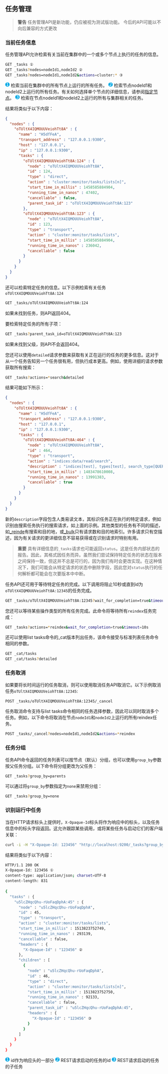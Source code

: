 ## 任务管理
>**警告**
>任务管理API是新功能，仍应被视为测试版功能。 今后的API可能以不向后兼容的方式更改

### 当前任务信息
任务管理API允许检索有关当前在集群中的一个或多个节点上执行的任务的信息。

```sh
GET _tasks ①
GET _tasks?nodes=nodeId1,nodeId2 ②
GET _tasks?nodes=nodeId1,nodeId2&actions=cluster:* ③
```

![](../../elasticsearch-guide/source/images/common/1.png) 检索当前在集群中的所有节点上运行的所有任务。
![](../../elasticsearch-guide/source/images/common/2.png) 检索节点nodeId1和nodeId2上运行的所有任务。有关如何选择单个节点的详细信息，请参阅[指定节点](../10-Cluster-APIs/README.md#指定节点)。
![](../../elasticsearch-guide/source/images/common/3.png) 检索在节点nodeId1和nodeId2上运行的所有与集群相关的任务。

结果将类似于以下内容：
```json
{
  "nodes" : {
    "oTUltX4IQMOUUVeiohTt8A" : {
      "name" : "H5dfFeA",
      "transport_address" : "127.0.0.1:9300",
      "host" : "127.0.0.1",
      "ip" : "127.0.0.1:9300",
      "tasks" : {
        "oTUltX4IQMOUUVeiohTt8A:124" : {
          "node" : "oTUltX4IQMOUUVeiohTt8A",
          "id" : 124,
          "type" : "direct",
          "action" : "cluster:monitor/tasks/lists[n]",
          "start_time_in_millis" : 1458585884904,
          "running_time_in_nanos" : 47402,
          "cancellable" : false,
          "parent_task_id" : "oTUltX4IQMOUUVeiohTt8A:123"
        },
        "oTUltX4IQMOUUVeiohTt8A:123" : {
          "node" : "oTUltX4IQMOUUVeiohTt8A",
          "id" : 123,
          "type" : "transport",
          "action" : "cluster:monitor/tasks/lists",
          "start_time_in_millis" : 1458585884904,
          "running_time_in_nanos" : 236042,
          "cancellable" : false
        }
      }
    }
  }
}
```
还可以检索特定任务的信息。以下示例检索有关任务`oTUltX4IQMOUUVeiohTt8A:124`

```sh
GET _tasks/oTUltX4IQMOUUVeiohTt8A:124
```

如果未找到任务，则API返回404。

要检索特定任务的所有子项：

```sh
GET _tasks?parent_task_id=oTUltX4IQMOUUVeiohTt8A:123
```

如果未找到父级，则API不会返回404。

您还可以使用`detailed`请求参数来获取有关正在运行的任务的更多信息。这对于从一个任务告知另一个任务很有用，但执行成本更高。例如，使用详细的请求参数获取所有搜索：

```sh
GET _tasks?actions=*search&detailed
```

结果可能如下所示：
```json
{
  "nodes" : {
    "oTUltX4IQMOUUVeiohTt8A" : {
      "name" : "H5dfFeA",
      "transport_address" : "127.0.0.1:9300",
      "host" : "127.0.0.1",
      "ip" : "127.0.0.1:9300",
      "tasks" : {
        "oTUltX4IQMOUUVeiohTt8A:464" : {
          "node" : "oTUltX4IQMOUUVeiohTt8A",
          "id" : 464,
          "type" : "transport",
          "action" : "indices:data/read/search",
          "description" : "indices[test], types[test], search_type[QUERY_THEN_FETCH], source[{\"query\":...}]",
          "start_time_in_millis" : 1483478610008,
          "running_time_in_nanos" : 13991383,
          "cancellable" : true
        }
      }
    }
  }
}
```
新的`description`字段包含人类易读文本，其标识任务正在执行的特定请求，例如识别由搜索任务执行的搜索请求，如上面的示例。其他类型的任务有不同的描述，如[_reinde](../05-Document-APIs/Reindex-API.md)有搜索和目的地，或[_bulk](../05-Document-APIs/Bulk-API.md)只有请求数和目的地索引。许多请求只有空描述，因为有关请求的更详细信息不容易获得或在识别请求时特别有用。

>**重要**
>具有详细信息的`_tasks`请求也可能返回`status`。这是任务内部状态的报告。因此，其格式因任务而异。虽然我们尝试保持特定任务的状态在版本之间保持一致，但这并不总是可行的，因为我们有时会更改实现。在这种情况下，我们可能会从特定请求的状态中删除字段，因此您对`status`执行的任何解析都可能会在次要版本中中断。

任务API还可用于等待特定任务的完成。以下调用将阻止10秒或直到id为`oTUltX4IQMOUUVeiohTt8A:12345`的任务完成。

```sh
GET _tasks/oTUltX4IQMOUUVeiohTt8A:12345?wait_for_completion=true&timeout=10s
```

您还可以等待某些操作类型的所有任务完成。此命令将等待所有`reindex`任务完成：

```sh
GET _tasks?actions=*reindex&wait_for_completion=true&timeout=10s
```

还可以使用list tasks命令的_cat版本列出任务，该命令接受与标准列表任务命令相同的参数。

```sh
GET _cat/tasks
GET _cat/tasks?detailed
```

### 任务取消
如果要将长时间运行的任务取消，则可以使用取消任务API取消它。以下示例取消任务`oTUltX4IQMOUUVeiohTt8A:12345`:

```sh
POST _tasks/oTUltX4IQMOUUVeiohTt8A:12345/_cancel
```

任务取消命令支持与list tasks命令相同的任务选择参数，因此可以同时取消多个任务。例如，以下命令将取消在节点`nodeId1`和`nodeId2`上运行的所有reindex任务。

```sh
POST _tasks/_cancel?nodes=nodeId1,nodeId2&actions=*reindex
```

### 任务分组
任务API命令返回的任务列表可以按节点（默认）分组，也可以使用`group_by`参数按父任务分组。以下命令将分组更改为父任务：

```sh
GET _tasks?group_by=parents
```

可以通过将`group_by`参数指定为`none`来禁用分组：

```sh
GET _tasks?group_by=none
```

### 识别运行中任务
当在HTTP请求标头上提供时，`X-Opaque-Id`标头将作为响应中的标头，以及任务信息中的标头字段返回。这允许跟踪某些调用，或将某些任务与启动它们的客户端关联：

```sh
curl -i -H "X-Opaque-Id: 123456" "http://localhost:9200/_tasks?group_by=parents"
```

结果将类似于以下内容：

```sh
HTTP/1.1 200 OK
X-Opaque-Id: 123456 ①
content-type: application/json; charset=UTF-8
content-length: 831

{
  "tasks" : {
    "u5lcZHqcQhu-rUoFaqDphA:45" : {
      "node" : "u5lcZHqcQhu-rUoFaqDphA",
      "id" : 45,
      "type" : "transport",
      "action" : "cluster:monitor/tasks/lists",
      "start_time_in_millis" : 1513823752749,
      "running_time_in_nanos" : 293139,
      "cancellable" : false,
      "headers" : {
        "X-Opaque-Id" : "123456" ②
      },
      "children" : [
        {
          "node" : "u5lcZHqcQhu-rUoFaqDphA",
          "id" : 46,
          "type" : "direct",
          "action" : "cluster:monitor/tasks/lists[n]",
          "start_time_in_millis" : 1513823752750,
          "running_time_in_nanos" : 92133,
          "cancellable" : false,
          "parent_task_id" : "u5lcZHqcQhu-rUoFaqDphA:45",
          "headers" : {
            "X-Opaque-Id" : "123456" ③
          }
        }
      ]
    }
  }
}
```

![](../../elasticsearch-guide/source/images/common/1.png) id作为响应头的一部分
![](../../elasticsearch-guide/source/images/common/2.png) REST请求启动的任务的id
![](../../elasticsearch-guide/source/images/common/3.png) REST请求启动的任务的子任务
